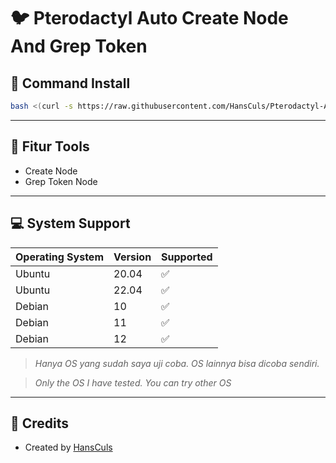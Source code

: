 
# 🐦 Pterodactyl Auto Create Node And Grep Token

## 🔧 Command Install

```bash
bash <(curl -s https://raw.githubusercontent.com/HansCuls/Pterodactyl-Auto-Create-Node/createnodepro.sh)
```

---

## 🧰 Fitur Tools

- Create Node
- Grep Token Node

---

## 💻 System Support

| Operating System | Version | Supported |
|------------------|---------|-----------|
| Ubuntu           | 20.04   | ✅        |
| Ubuntu           | 22.04   | ✅        |
| Debian           | 10      | ✅        |
| Debian           | 11      | ✅        |
| Debian           | 12      | ✅        |

> *Hanya OS yang sudah saya uji coba. OS lainnya bisa dicoba sendiri.*

> *Only the OS I have tested. You can try other OS*
---

## 🧾 Credits

- Created by [HansCuls](https://github.com/HansCuls)
